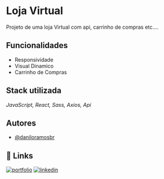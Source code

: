 # Loja Virtual

Projeto de uma loja Virtual com api, carrinho de compras etc....

## Funcionalidades

- Responsividade
- Visual Dinamico
- Carrinho de Compras

## Stack utilizada

*JavaScript, React, Sass, Axios, Api*

## Autores

- [@daniloramosbr](https://www.github.com/daniloramosbr)

## 🔗 Links

[![portfolio](https://img.shields.io/badge/my_portfolio-000?style=for-the-badge&logo=ko-fi&logoColor=white)](https://daniloramosbr.github.io/portfolio/)
[![linkedin](https://img.shields.io/badge/linkedin-0A66C2?style=for-the-badge&logo=linkedin&logoColor=white)](https://www.linkedin.com/in/daniloramosbr)
